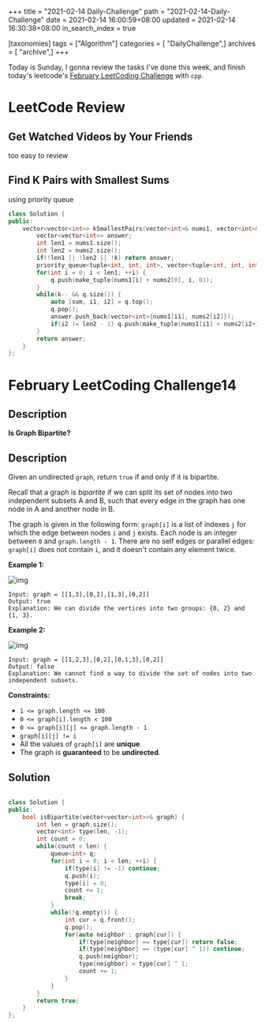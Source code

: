 +++
title = "2021-02-14 Daily-Challenge"
path = "2021-02-14-Daily-Challenge"
date = 2021-02-14 16:00:59+08:00
updated = 2021-02-14 16:30:38+08:00
in_search_index = true

[taxonomies]
tags = ["Algorithm"]
categories = [ "DailyChallenge",]
archives = [ "archive",]
+++

Today is Sunday, I gonna review the tasks I've done this week, and finish today's leetcode's [February LeetCoding Challenge](https://leetcode.com/explore/challenge/card/february-leetcoding-challenge-2021/585/week-2-february-8th-february-14th/3639/) with `cpp`.

<!-- more -->

# LeetCode Review

## Get Watched Videos by Your Friends

too easy to review

## Find K Pairs with Smallest Sums

using priority queue

``` cpp
class Solution {
public:
    vector<vector<int>> kSmallestPairs(vector<int>& nums1, vector<int>& nums2, int k) {
        vector<vector<int>> answer;
        int len1 = nums1.size();
        int len2 = nums2.size();
        if(!len1 || !len2 || !k) return answer;
        priority_queue<tuple<int, int, int>, vector<tuple<int, int, int>>, greater<tuple<int, int, int>>> q;
        for(int i = 0; i < len1; ++i) {
            q.push(make_tuple(nums1[i] + nums2[0], i, 0));
        }
        while(k-- && q.size()) {
            auto [sum, i1, i2] = q.top();
            q.pop();
            answer.push_back(vector<int>{nums1[i1], nums2[i2]});
            if(i2 != len2 - 1) q.push(make_tuple(nums1[i1] + nums2[i2+1], i1, i2+1));
        }
        return answer;
    }
};
```

# February LeetCoding Challenge14

## Description

**Is Graph Bipartite?**

## Description

Given an undirected `graph`, return `true` if and only if it is bipartite.

Recall that a graph is *bipartite* if we can split its set of nodes into two independent subsets A and B, such that every edge in the graph has one node in A and another node in B.

The graph is given in the following form: `graph[i]` is a list of indexes `j` for which the edge between nodes `i` and `j` exists. Each node is an integer between `0` and `graph.length - 1`. There are no self edges or parallel edges: `graph[i]` does not contain `i`, and it doesn't contain any element twice.

 

**Example 1:**

![img](https://assets.leetcode.com/uploads/2020/10/21/bi1.jpg)

```
Input: graph = [[1,3],[0,2],[1,3],[0,2]]
Output: true
Explanation: We can divide the vertices into two groups: {0, 2} and {1, 3}.
```

**Example 2:**

![img](https://assets.leetcode.com/uploads/2020/10/21/bi2.jpg)

```
Input: graph = [[1,2,3],[0,2],[0,1,3],[0,2]]
Output: false
Explanation: We cannot find a way to divide the set of nodes into two independent subsets.
```

 

**Constraints:**

- `1 <= graph.length <= 100`
- `0 <= graph[i].length < 100`
- `0 <= graph[i][j] <= graph.length - 1`
- `graph[i][j] != i`
- All the values of `graph[i]` are **unique**.
- The graph is **guaranteed** to be **undirected**. 

## Solution

``` cpp

class Solution {
public:
    bool isBipartite(vector<vector<int>>& graph) {
        int len = graph.size();
        vector<int> type(len, -1);
        int count = 0;
        while(count < len) {
            queue<int> q;
            for(int i = 0; i < len; ++i) {
                if(type[i] != -1) continue;
                q.push(i);
                type[i] = 0;
                count += 1;
                break;
            }
            while(!q.empty()) {
                int cur = q.front();
                q.pop();
                for(auto neighbor : graph[cur]) {
                    if(type[neighbor] == type[cur]) return false;
                    if(type[neighbor] == (type[cur] ^ 1)) continue;
                    q.push(neighbor);
                    type[neighbor] = type[cur] ^ 1;
                    count += 1;
                }
            }
        }
        return true;
    }
};
```

